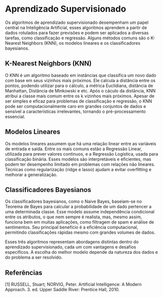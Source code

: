 # Aprendizado Supervisionado

Os algoritmos de aprendizado supervisionado desempenham um papel central na Inteligência Artificial, esses algoritmos aprendem a partir de dados rotulados para fazer previsões e podem ser aplicados a diversas tarefas, como classificação e regressão. Alguns métodos comuns são o K-Nearest Neighbors (KNN), os modelos lineares e os classificadores bayesianos.

## K-Nearest Neighbors (KNN)

O KNN é um algoritmo baseado em instâncias que classifica um novo dado com base em seus vizinhos mais próximos. Ele calcula a distância entre os pontos, podendo utilizar para o cálculo, a métrica Euclidiana, distância de Manhattan, Distância de Minkowski e etc. Após o cáculo da distância, KNN atribui a classe mais comum entre os k vizinhos mais próximos. Apesar de ser simples e eficaz para problemas de classificação e regressão, o KNN pode ser computacionalmente caro em grandes conjuntos de dados e sensível a características irrelevantes, tornando o pré-processamento essencial.

## Modelos Lineares

Os modelos lineares assumem que há uma relação linear entre as variáveis de entrada e saída. Entre os mais comuns estão a Regressão Linear, utilizada para prever valores contínuos, e a Regressão Logística, usada para classificação binária. Esses modelos são interpretáveis e eficientes, mas podem ter desempenho limitado em problemas com relações não lineares. Técnicas como regularização (ridge e lasso) ajudam a evitar overfitting e melhorar a generalização.

## Classificadores Bayesianos

Os classificadores bayesianos, como o Naive Bayes, baseiam-se no Teorema de Bayes para calcular a probabilidade de um dado pertencer a uma determinada classe. Esse modelo assume independência condicional entre os atributos, o que nem sempre é realista, mas, mesmo assim, funciona bem em muitas aplicações, como filtragem de spam e análise de sentimentos. Seu principal benefício é a eficiência computacional, permitindo classificações rápidas mesmo com grandes volumes de dados.

Esses três algoritmos representam abordagens distintas dentro do aprendizado supervisionado, cada um com vantagens e desafios específicos. A escolha do melhor modelo depende da natureza dos dados e do problema a ser resolvido.

## Referências

[1] RUSSELL, Stuart; NORVIG, Peter. Artificial Intelligence: A Modern Approach. 3. ed. Upper Saddle River: Prentice Hall, 2010.
